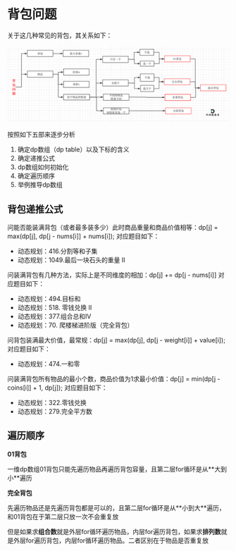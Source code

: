# 背包问题

关于这⼏种常⻅的背包，其关系如下：

![img.png](note.assets/img.png)

按照如下五部来逐步分析

1. 确定dp数组（dp table）以及下标的含义
2. 确定递推公式
3. dp数组如何初始化
4. 确定遍历顺序
5. 举例推导dp数组

## 背包递推公式

问能否能装满背包（或者最多装多少）此时商品重量和商品价值相等：dp[j] = max(dp[j], dp[j - nums[i]] + nums[i]); 对应题⽬如下：

* 动态规划：416.分割等和⼦集
* 动态规划：1049.最后⼀块⽯头的重量 II

问装满背包有⼏种⽅法，实际上是不同维度的相加：dp[j] += dp[j - nums[i]]
对应题⽬如下：

* 动态规划：494.⽬标和
* 动态规划：518. 零钱兑换 II
* 动态规划：377.组合总和Ⅳ
* 动态规划：70. 爬楼梯进阶版（完全背包）

问背包装满最⼤价值，最常规：dp[j] = max(dp[j], dp[j - weight[i]] + value[i]); 对应题⽬如下：

* 动态规划：474.⼀和零

问装满背包所有物品的最⼩个数，商品价值为1求最小价值：dp[j] = min(dp[j - coins[i]] + 1, dp[j]); 对应题⽬如下：

* 动态规划：322.零钱兑换
* 动态规划：279.完全平⽅数

## 遍历顺序

**01背包**

⼀维dp数组01背包只能先遍历物品再遍历背包容量，且第⼆层for循环是从**⼤到⼩**遍历

**完全背包**

先遍历物品还是先遍历背包都是可以的，且第⼆层for循环是从**⼩到⼤**遍历，和01背包在于第二层只放一次不会重复放

但是如果求**组合数**就是外层for循环遍历物品，内层for遍历背包，如果求**排列数**就是外层for遍历背包，内层for循环遍历物品。二者区别在于物品是否重复放
